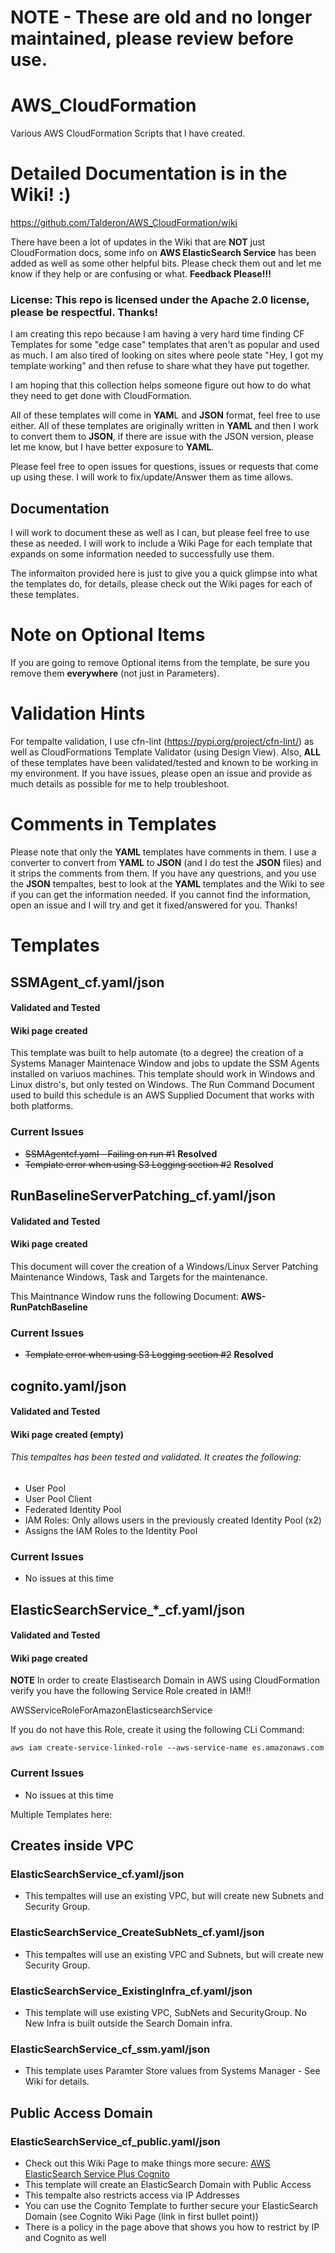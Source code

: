 # NOTE - These are old and no longer maintained, please review before use.

# AWS_CloudFormation
Various AWS CloudFormation Scripts that I have created.

# Detailed Documentation is in the Wiki! :)
https://github.com/Talderon/AWS_CloudFormation/wiki

There have been a lot of updates in the Wiki that are **NOT** just CloudFormation docs, some info on **AWS ElasticSearch Service** has been added as well as some other helpful bits. Please check them out and let me know if they help or are confusing or what. **Feedback Please!!!**
### License: This repo is licensed under the Apache 2.0 license, please be respectful. Thanks!

I am creating this repo because I am having a very hard time finding CF Templates for some "edge case" templates that aren't as popular and used as much. I am also tired of looking on sites where peole state "Hey, I got my template working" and then refuse to share what they have put together.

I am hoping that this collection helps someone figure out how to do what they need to get done with CloudFormation.

All of these templates will come in **YAM**L and **JSON** format, feel free to use either. All of these templates are originally written in **YAML** and then I work to convert them to **JSON**, if there are issue with the JSON version, please let me know, but I have better exposure to **YAML**.

Please feel free to open issues for questions, issues or requests that come up using these. I will work to fix/update/Answer them as time allows.

## Documentation
I will work to document these as well as I can, but please feel free to use these as needed. I will work to include a Wiki Page for each template that expands on some information needed to successfully use them.

The informaiton provided here is just to give you a quick glimpse into what the templates do, for details, please check out the Wiki pages for each of these templates.

# Note on Optional Items

If you are going to remove Optional items from the template, be sure you remove them **everywhere** (not just in Parameters).

# Validation Hints

For tempalte validation, I use cfn-lint (https://pypi.org/project/cfn-lint/) as well as CloudFormations Template Validator (using Design View). Also, **ALL** of these templates have been validated/tested and known to be working in my environment. If you have issues, please open an issue and provide as much details as possible for me to help troubleshoot.

# Comments in Templates

Please note that only the **YAML** templates have comments in them. I use a converter to convert from **YAML** to **JSON** (and I do test the **JSON** files) and it strips the comments from them. If you have any questrions, and you use the **JSON** tempaltes, best to look at the **YAML** templates and the Wiki to see if you can get the information needed. If you cannot find the information, open an issue and I will try and get it fixed/answered for you. Thanks!

# Templates

## SSMAgent_cf.yaml/json
#### Validated and Tested
#### Wiki page created

This template was built to help automate (to a degree) the creation of a Systems Manager Maintenace Window and jobs to update the SSM Agents installed on variuos machines. This template should work in Windows and Linux distro's, but only tested on Windows. The Run Command Document used to build this schedule is an AWS Supplied Document that works with both platforms.

### Current Issues

* ~~SSMAgentcf.yaml - Failing on run #1~~ **Resolved**
* ~~Template error when using S3 Logging section #2~~ **Resolved**

## RunBaselineServerPatching_cf.yaml/json
#### Validated and Tested
#### Wiki page created

This document will cover the creation of a Windows/Linux Server Patching Maintenance Windows, Task and Targets for the maintenance.

This Maintnance Window runs the following Document: **AWS-RunPatchBaseline**

### Current Issues

* ~~Template error when using S3 Logging section #2~~ **Resolved**

## cognito.yaml/json
#### Validated and Tested
#### Wiki page created (empty)

###### This tempaltes has been tested and validated. It creates the following:

* User Pool
* User Pool Client
* Federated Identity Pool
* IAM Roles: Only allows users in the previously created Identity Pool (x2)
* Assigns the IAM Roles to the Identity Pool

### Current Issues

* No issues at this time

## ElasticSearchService_*_cf.yaml/json
#### Validated and Tested
#### Wiki page created

**NOTE** In order to create Elastisearch Domain in AWS using CloudFormation verify you have the following Service Role created in IAM!!

AWSServiceRoleForAmazonElasticsearchService

If you do not have this Role, create it using the following CLi Command:

`aws iam create-service-linked-role --aws-service-name es.amazonaws.com`

### Current Issues

* No issues at this time

Multiple Templates here:

## Creates inside VPC

### ElasticSearchService_cf.yaml/json

* This tempaltes will use an existing VPC, but will create new Subnets and Security Group.

### ElasticSearchService_CreateSubNets_cf.yaml/json

* This tempaltes will use an existing VPC and Subnets, but will create new Security Group.

### ElasticSearchService_ExistingInfra_cf.yaml/json

* This template will use existing VPC, SubNets and SecurityGroup. No New Infra is built outside the Search Domain infra.

### ElasticSearchService_cf_ssm.yaml/json

* This template uses Paramter Store values from Systems Manager - See Wiki for details.

## Public Access Domain

### ElasticSearchService_cf_public.yaml/json

* Check out this Wiki Page to make things more secure: [AWS ElasticSearch Service Plus Cognito](https://github.com/Talderon/AWS_CloudFormation/wiki/AWS-ElasticSearch-Service-Plus-Cognito---How-To-Put-It-All-Together)
* This template will create an ElasticSearch Domain with Public Access
* This tempalte also restricts access via IP Addresses
* You can use the Cognito Template to further secure your ElasticSearch Domain (see Cognito Wiki Page (link in first bullet point))
* There is a policy in the page above that shows you how to restrict by IP and Cognito as well
